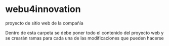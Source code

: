 # webu4innovation
proyecto de sitio web de la compañía

Dentro de esta carpeta se debe poner todo el contenido del proyecto web y se crearán ramas para cada una de las modificaciones que pueden hacerse
